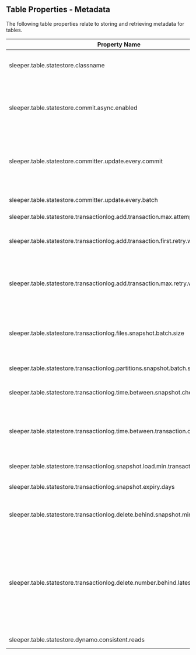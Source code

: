 ## Table Properties - Metadata

The following table properties relate to storing and retrieving metadata for tables.

| Property Name                                                                       | Description                                                                                                                                                                                                                                                                                                                                                                                                                                                                                                                                                                                                                                                                                                                                                                                                                                                                                                                                  | Default Value                    |
|-------------------------------------------------------------------------------------|----------------------------------------------------------------------------------------------------------------------------------------------------------------------------------------------------------------------------------------------------------------------------------------------------------------------------------------------------------------------------------------------------------------------------------------------------------------------------------------------------------------------------------------------------------------------------------------------------------------------------------------------------------------------------------------------------------------------------------------------------------------------------------------------------------------------------------------------------------------------------------------------------------------------------------------------|----------------------------------|
| sleeper.table.statestore.classname                                                  | The name of the class used for the state store. The default is DynamoDBTransactionLogStateStore. Options are:<br>DynamoDBTransactionLogStateStore<br>DynamoDBTransactionLogStateStoreNoSnapshots                                                                                                                                                                                                                                                                                                                                                                                                                                                                                                                                                                                                                                                                                                                                             | DynamoDBTransactionLogStateStore |
| sleeper.table.statestore.commit.async.enabled                                       | Overrides whether or not to apply state store updates asynchronously via the state store committer. Usually this is decided based on the state store implementation used by the Sleeper table, but other default behaviour can be set for the Sleeper instance.<br>This is separate from the properties that determine which state store updates will be done as asynchronous commits. Those properties will only be applied when asynchronous commits are enabled.                                                                                                                                                                                                                                                                                                                                                                                                                                                                          |                                  |
| sleeper.table.statestore.committer.update.every.commit                              | When using the transaction log state store, this sets whether to update from the transaction log before adding a transaction in the asynchronous state store committer.<br>If asynchronous commits are used for all or almost all state store updates, this can be false to avoid the extra queries.<br>If the state store is commonly updated directly outside of the asynchronous committer, this can be true to avoid conflicts and retries.                                                                                                                                                                                                                                                                                                                                                                                                                                                                                              | false                            |
| sleeper.table.statestore.committer.update.every.batch                               | When using the transaction log state store, this sets whether to update from the transaction log before adding a batch of transactions in the asynchronous state store committer.                                                                                                                                                                                                                                                                                                                                                                                                                                                                                                                                                                                                                                                                                                                                                            | true                             |
| sleeper.table.statestore.transactionlog.add.transaction.max.attempts                | The number of attempts to make when applying a transaction to the state store.                                                                                                                                                                                                                                                                                                                                                                                                                                                                                                                                                                                                                                                                                                                                                                                                                                                               | 10                               |
| sleeper.table.statestore.transactionlog.add.transaction.first.retry.wait.ceiling.ms | The maximum amount of time to wait before the first retry when applying a transaction to the state store. Full jitter will be applied so that the actual wait time will be a random period between 0 and this value. This ceiling will increase exponentially on further retries. See the below article.<br>https://aws.amazon.com/blogs/architecture/exponential-backoff-and-jitter/                                                                                                                                                                                                                                                                                                                                                                                                                                                                                                                                                        | 200                              |
| sleeper.table.statestore.transactionlog.add.transaction.max.retry.wait.ceiling.ms   | The maximum amount of time to wait before any retry when applying a transaction to the state store. Full jitter will be applied so that the actual wait time will be a random period between 0 and this value. This restricts the exponential increase of the wait ceiling while retrying the transaction. See the below article.<br>https://aws.amazon.com/blogs/architecture/exponential-backoff-and-jitter/                                                                                                                                                                                                                                                                                                                                                                                                                                                                                                                               | 30000                            |
| sleeper.table.statestore.transactionlog.files.snapshot.batch.size                   | The number of elements to include per Arrow row batch in a snapshot derived from the transaction log, of the state of files in a Sleeper table. Each file includes some number of references on different partitions. Each reference will count for one element in a row batch, but a file cannot currently be split between row batches. A row batch may contain more file references than this if a single file overflows the batch. A file with no references counts as one element.                                                                                                                                                                                                                                                                                                                                                                                                                                                      | 1000                             |
| sleeper.table.statestore.transactionlog.partitions.snapshot.batch.size              | The number of partitions to include per Arrow row batch in a snapshot derived from the transaction log, of the state of partitions in a Sleeper table.                                                                                                                                                                                                                                                                                                                                                                                                                                                                                                                                                                                                                                                                                                                                                                                       | 1000                             |
| sleeper.table.statestore.transactionlog.time.between.snapshot.checks.seconds        | The number of seconds to wait after we've loaded a snapshot before looking for a new snapshot. This should relate to the rate at which new snapshots are created, configured in the instance property `sleeper.statestore.transactionlog.snapshot.creation.lambda.period.seconds`.                                                                                                                                                                                                                                                                                                                                                                                                                                                                                                                                                                                                                                                           | 60                               |
| sleeper.table.statestore.transactionlog.time.between.transaction.checks.ms          | The number of milliseconds to wait after we've updated from the transaction log before checking for new transactions. The state visible to an instance of the state store can be out of date by this amount. This can avoid excessive queries by the same process, but can result in unwanted behaviour when using multiple state store objects. When adding a new transaction to update the state, this will be ignored and the state will be brought completely up to date.                                                                                                                                                                                                                                                                                                                                                                                                                                                                | 0                                |
| sleeper.table.statestore.transactionlog.snapshot.load.min.transactions.ahead        | The minimum number of transactions that a snapshot must be ahead of the local state, before we load the snapshot instead of updating from the transaction log.                                                                                                                                                                                                                                                                                                                                                                                                                                                                                                                                                                                                                                                                                                                                                                               | 10                               |
| sleeper.table.statestore.transactionlog.snapshot.expiry.days                        | The number of days that transaction log snapshots remain in the snapshot store before being deleted.                                                                                                                                                                                                                                                                                                                                                                                                                                                                                                                                                                                                                                                                                                                                                                                                                                         | 2                                |
| sleeper.table.statestore.transactionlog.delete.behind.snapshot.min.age.minutes      | The minimum age in minutes of a snapshot in order to allow deletion of transactions leading up to it. When deleting old transactions, there's a chance that processes may still read transactions starting from an older snapshot. We need to avoid deletion of any transactions associated with a snapshot that may still be used as the starting point for reading the log.                                                                                                                                                                                                                                                                                                                                                                                                                                                                                                                                                                | 2                                |
| sleeper.table.statestore.transactionlog.delete.number.behind.latest.snapshot        | The minimum number of transactions that a transaction must be behind the latest snapshot before being deleted. This is the number of transactions that will be kept and protected from deletion, whenever old transactions are deleted. This includes the transaction that the latest snapshot was created against. Any transactions after the snapshot will never be deleted as they are still in active use.<br>This should be configured in relation to the property which determines whether a process will load the latest snapshot or instead seek through the transaction log, since we need to preserve transactions that may still be read:<br>sleeper.table.statestore.snapshot.load.min.transactions.ahead<br>The snapshot that will be considered the latest snapshot is configured by a property to set the minimum age for it to count for this:<br>sleeper.table.statestore.transactionlog.delete.behind.snapshot.min.age<br> | 200                              |
| sleeper.table.statestore.dynamo.consistent.reads                                    | This specifies whether queries and scans against DynamoDB tables used in the state stores are strongly consistent.                                                                                                                                                                                                                                                                                                                                                                                                                                                                                                                                                                                                                                                                                                                                                                                                                           | false                            |
